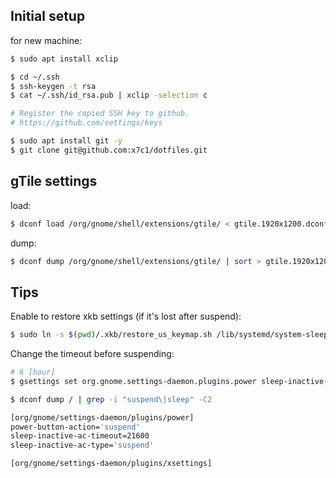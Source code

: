 ## Initial setup

for new machine:

```sh
$ sudo apt install xclip

$ cd ~/.ssh
$ ssh-keygen -t rsa
$ cat ~/.ssh/id_rsa.pub | xclip -selection c

# Register the copied SSH key to github.
# https://github.com/settings/keys

$ sudo apt install git -y
$ git clone git@github.com:x7c1/dotfiles.git
```

## gTile settings

load:

```sh
$ dconf load /org/gnome/shell/extensions/gtile/ < gtile.1920x1200.dconf
```

dump:

```sh
$ dconf dump /org/gnome/shell/extensions/gtile/ | sort > gtile.1920x1200.dconf
```

## Tips

Enable to restore xkb settings (if it's lost after suspend):

```sh
$ sudo ln -s $(pwd)/.xkb/restore_us_keymap.sh /lib/systemd/system-sleep
```

Change the timeout before suspending:

```sh
# 6 [hour]
$ gsettings set org.gnome.settings-daemon.plugins.power sleep-inactive-ac-timeout $((60*60*6))

$ dconf dump / | grep -i "suspend\|sleep" -C2

[org/gnome/settings-daemon/plugins/power]
power-button-action='suspend'
sleep-inactive-ac-timeout=21600
sleep-inactive-ac-type='suspend'

[org/gnome/settings-daemon/plugins/xsettings]
```

<!--

## sleep settings

```
$ cat /sys/power/mem_sleep
[s2idle] deep

$ sudo su
root@...:/.../dotfiles# echo deep > /sys/power/mem_sleep
root@...:/.../dotfiles# exit

$ cat /sys/power/mem_sleep
s2idle [deep]
```

-->
